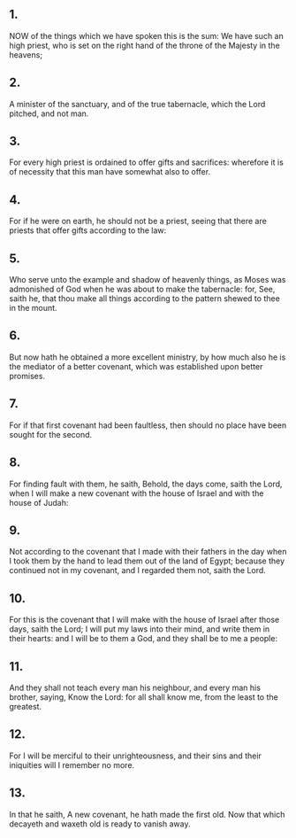 ## 1.
NOW of the things which we have spoken this is the sum: We have such an high priest, who is set on the right hand of the throne of the Majesty in the heavens;
## 2.
A minister of the sanctuary, and of the true tabernacle, which the Lord pitched, and not man.
## 3.
For every high priest is ordained to offer gifts and sacrifices: wherefore it is of necessity that this man have somewhat also to offer.
## 4.
For if he were on earth, he should not be a priest, seeing that there are priests that offer gifts according to the law:
## 5.
Who serve unto the example and shadow of heavenly things, as Moses was admonished of God when he was about to make the tabernacle: for, See, saith he, that thou make all things according to the pattern shewed to thee in the mount.
## 6.
But now hath he obtained a more excellent ministry, by how much also he is the mediator of a better covenant, which was established upon better promises.
## 7.
For if that first covenant had been faultless, then should no place have been sought for the second.
## 8.
For finding fault with them, he saith, Behold, the days come, saith the Lord, when I will make a new covenant with the house of Israel and with the house of Judah:
## 9.
Not according to the covenant that I made with their fathers in the day when I took them by the hand to lead them out of the land of Egypt; because they continued not in my covenant, and I regarded them not, saith the Lord.
## 10.
For this is the covenant that I will make with the house of Israel after those days, saith the Lord; I will put my laws into their mind, and write them in their hearts: and I will be to them a God, and they shall be to me a people:
## 11.
And they shall not teach every man his neighbour, and every man his brother, saying, Know the Lord: for all shall know me, from the least to the greatest.
## 12.
For I will be merciful to their unrighteousness, and their sins and their iniquities will I remember no more.
## 13.
In that he saith, A new covenant, he hath made the first old. Now that which decayeth and waxeth old is ready to vanish away.
